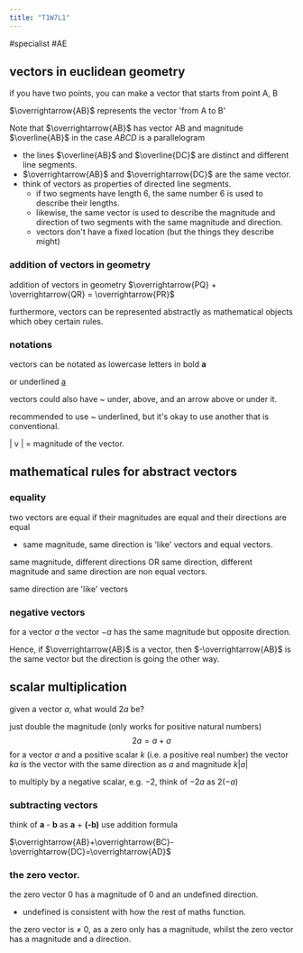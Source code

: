 ```yaml
---
title: "T1W7L1"
---
```


#specialist #AE

## vectors in euclidean geometry

if you have two points, you can make a vector that starts from point A, B

$\overrightarrow{AB}$ represents the vector 'from A to B'

Note that $\overrightarrow{AB}$ has vector AB and magnitude $\overline{AB}$
in the case $ABCD$ is a parallelogram

- the lines $\overline{AB}$ and $\overline{DC}$ are distinct and different line segments.
- $\overrightarrow{AB}$ and $\overrightarrow{DC}$ are the same vector.
- think of vectors as properties of directed line segments.
  - if two segments have length 6, the same number 6 is used to describe their lengths.
  - likewise, the same vector is used to describe the magnitude and direction of two segments with the same magnitude and direction.
  - vectors don't have a fixed location (but the things they describe might)

### addition of vectors in geometry

addition of vectors in geometry
$\overrightarrow{PQ} + \overrightarrow{QR} = \overrightarrow{PR}$

furthermore, vectors can be represented abstractly as mathematical objects which obey certain rules.

### notations

vectors can be notated as lowercase letters in bold **a**

or underlined <u>a</u>

vectors could also have ~ under, above, and an arrow above or under it.

recommended to use ~ underlined, but it's okay to use another that is conventional.

| v | = magnitude of the vector.

## mathematical rules for abstract vectors

### equality

two vectors are equal if their magnitudes are equal and their directions are equal

- same magnitude, same direction is 'like' vectors and equal vectors.

same magnitude, different directions OR same direction, different magnitude and same direction are non equal vectors.

same direction are 'like' vectors

### negative vectors

for a vector $a$ the vector $-a$ has the same magnitude but opposite direction.

Hence, if $\overrightarrow{AB}$ is a vector, then $-\overrightarrow{AB}$ is the same vector but the direction is going the other way.

## scalar multiplication

given a vector $a$, what would $2a$ be?

just double the magnitude (only works for positive natural numbers) $$2a=a+a$$
for a vector $a$ and a positive scalar $k$ (i.e. a positive real number) the vector $ka$ is the vector with the same direction as $a$ and magnitude $k|a|$

to multiply by a negative scalar, e.g. $-2$, think of $-2a$ as $2(-a)$

### subtracting vectors

think of **a** - **b** as **a** + **(-b)**
use addition formula

$\overrightarrow{AB}+\overrightarrow{BC}-\overrightarrow{DC}=\overrightarrow{AD}$

### the zero vector.

the zero vector 0 has a magnitude of 0 and an undefined direction.

- undefined is consistent with how the rest of maths function.

the zero vector is $\neq$ 0, as a zero only has a magnitude, whilst the zero vector has a magnitude and a direction.
